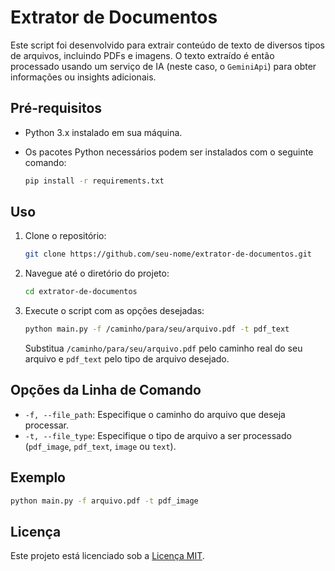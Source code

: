 # Extrator de Documentos

Este script foi desenvolvido para extrair conteúdo de texto de diversos tipos de arquivos, incluindo PDFs e imagens. O texto extraído é então processado usando um serviço de IA (neste caso, o `GeminiApi`) para obter informações ou insights adicionais.

## Pré-requisitos

- Python 3.x instalado em sua máquina.
- Os pacotes Python necessários podem ser instalados com o seguinte comando:

  ```bash
  pip install -r requirements.txt
  ```

## Uso

1. Clone o repositório:

   ```bash
   git clone https://github.com/seu-nome/extrator-de-documentos.git
   ```

2. Navegue até o diretório do projeto:

   ```bash
   cd extrator-de-documentos
   ```

3. Execute o script com as opções desejadas:

   ```bash
   python main.py -f /caminho/para/seu/arquivo.pdf -t pdf_text
   ```

   Substitua `/caminho/para/seu/arquivo.pdf` pelo caminho real do seu arquivo e `pdf_text` pelo tipo de arquivo desejado.

## Opções da Linha de Comando

- `-f, --file_path`: Especifique o caminho do arquivo que deseja processar.
- `-t, --file_type`: Especifique o tipo de arquivo a ser processado (`pdf_image`, `pdf_text`, `image` ou `text`).

## Exemplo

```bash
python main.py -f arquivo.pdf -t pdf_image
```

## Licença

Este projeto está licenciado sob a [Licença MIT](LICENSE).